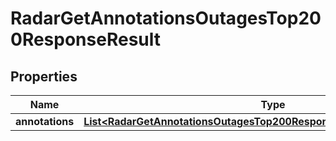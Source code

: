 

# RadarGetAnnotationsOutagesTop200ResponseResult


## Properties

| Name | Type | Description | Notes |
|------------ | ------------- | ------------- | -------------|
|**annotations** | [**List&lt;RadarGetAnnotationsOutagesTop200ResponseResultAnnotationsInner&gt;**](RadarGetAnnotationsOutagesTop200ResponseResultAnnotationsInner.md) |  |  |



